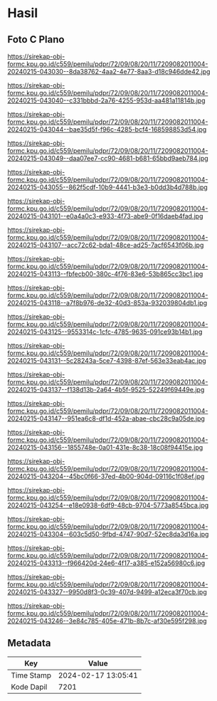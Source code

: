 # Hasil

## Foto C Plano

https://sirekap-obj-formc.kpu.go.id/c559/pemilu/pdpr/72/09/08/20/11/7209082011004-20240215-043030--8da38762-4aa2-4e77-8aa3-d18c946dde42.jpg

https://sirekap-obj-formc.kpu.go.id/c559/pemilu/pdpr/72/09/08/20/11/7209082011004-20240215-043040--c331bbbd-2a76-4255-953d-aa481a11814b.jpg

https://sirekap-obj-formc.kpu.go.id/c559/pemilu/pdpr/72/09/08/20/11/7209082011004-20240215-043044--bae35d5f-f96c-4285-bcf4-168598853d54.jpg

https://sirekap-obj-formc.kpu.go.id/c559/pemilu/pdpr/72/09/08/20/11/7209082011004-20240215-043049--daa07ee7-cc90-4681-b681-65bbd9aeb784.jpg

https://sirekap-obj-formc.kpu.go.id/c559/pemilu/pdpr/72/09/08/20/11/7209082011004-20240215-043055--862f5cdf-10b9-4441-b3e3-b0dd3b4d788b.jpg

https://sirekap-obj-formc.kpu.go.id/c559/pemilu/pdpr/72/09/08/20/11/7209082011004-20240215-043101--e0a4a0c3-e933-4f73-abe9-0f16daeb4fad.jpg

https://sirekap-obj-formc.kpu.go.id/c559/pemilu/pdpr/72/09/08/20/11/7209082011004-20240215-043107--acc72c62-bda1-48ce-ad25-7acf6543f06b.jpg

https://sirekap-obj-formc.kpu.go.id/c559/pemilu/pdpr/72/09/08/20/11/7209082011004-20240215-043113--fbfecb00-380c-4f76-83e6-53b865cc3bc1.jpg

https://sirekap-obj-formc.kpu.go.id/c559/pemilu/pdpr/72/09/08/20/11/7209082011004-20240215-043118--a7f8b976-de32-40d3-853a-932039804db1.jpg

https://sirekap-obj-formc.kpu.go.id/c559/pemilu/pdpr/72/09/08/20/11/7209082011004-20240215-043125--9553314c-1cfc-4785-9635-091ce93b14b1.jpg

https://sirekap-obj-formc.kpu.go.id/c559/pemilu/pdpr/72/09/08/20/11/7209082011004-20240215-043131--5c28243a-5ce7-4398-87ef-563e33eab4ac.jpg

https://sirekap-obj-formc.kpu.go.id/c559/pemilu/pdpr/72/09/08/20/11/7209082011004-20240215-043137--f138d13b-2a64-4b5f-9525-52249f69449e.jpg

https://sirekap-obj-formc.kpu.go.id/c559/pemilu/pdpr/72/09/08/20/11/7209082011004-20240215-043147--951ea6c8-df1d-452a-abae-cbc28c9a05de.jpg

https://sirekap-obj-formc.kpu.go.id/c559/pemilu/pdpr/72/09/08/20/11/7209082011004-20240215-043156--1855748e-0a01-431e-8c38-18c08f94415e.jpg

https://sirekap-obj-formc.kpu.go.id/c559/pemilu/pdpr/72/09/08/20/11/7209082011004-20240215-043204--45bc0f66-37ed-4b00-904d-09116c1f08ef.jpg

https://sirekap-obj-formc.kpu.go.id/c559/pemilu/pdpr/72/09/08/20/11/7209082011004-20240215-043254--e18e0938-6df9-48cb-9704-5773a8545bca.jpg

https://sirekap-obj-formc.kpu.go.id/c559/pemilu/pdpr/72/09/08/20/11/7209082011004-20240215-043304--603c5d50-9fbd-4747-90d7-52ec8da3d16a.jpg

https://sirekap-obj-formc.kpu.go.id/c559/pemilu/pdpr/72/09/08/20/11/7209082011004-20240215-043313--f966420d-24e6-4f17-a385-e152a56980c6.jpg

https://sirekap-obj-formc.kpu.go.id/c559/pemilu/pdpr/72/09/08/20/11/7209082011004-20240215-043327--9950d8f3-0c39-407d-9499-a12eca3f70cb.jpg

https://sirekap-obj-formc.kpu.go.id/c559/pemilu/pdpr/72/09/08/20/11/7209082011004-20240215-043246--3e84c785-405e-471b-8b7c-af30e595f298.jpg


## Metadata

| Key        | Value               |
| ---------- | ------------------- |
| Time Stamp | 2024-02-17 13:05:41 |
| Kode Dapil | 7201                |



